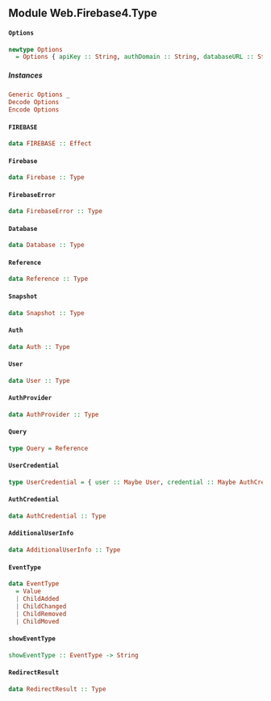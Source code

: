 ## Module Web.Firebase4.Type

#### `Options`

``` purescript
newtype Options
  = Options { apiKey :: String, authDomain :: String, databaseURL :: String, storageBucket :: String, messagingSenderId :: String }
```

##### Instances
``` purescript
Generic Options _
Decode Options
Encode Options
```

#### `FIREBASE`

``` purescript
data FIREBASE :: Effect
```

#### `Firebase`

``` purescript
data Firebase :: Type
```

#### `FirebaseError`

``` purescript
data FirebaseError :: Type
```

#### `Database`

``` purescript
data Database :: Type
```

#### `Reference`

``` purescript
data Reference :: Type
```

#### `Snapshot`

``` purescript
data Snapshot :: Type
```

#### `Auth`

``` purescript
data Auth :: Type
```

#### `User`

``` purescript
data User :: Type
```

#### `AuthProvider`

``` purescript
data AuthProvider :: Type
```

#### `Query`

``` purescript
type Query = Reference
```

#### `UserCredential`

``` purescript
type UserCredential = { user :: Maybe User, credential :: Maybe AuthCredential, operationType :: Maybe String, additionalUserInfo :: Maybe AdditionalUserInfo }
```

#### `AuthCredential`

``` purescript
data AuthCredential :: Type
```

#### `AdditionalUserInfo`

``` purescript
data AdditionalUserInfo :: Type
```

#### `EventType`

``` purescript
data EventType
  = Value
  | ChildAdded
  | ChildChanged
  | ChildRemoved
  | ChildMoved
```

#### `showEventType`

``` purescript
showEventType :: EventType -> String
```

#### `RedirectResult`

``` purescript
data RedirectResult :: Type
```



